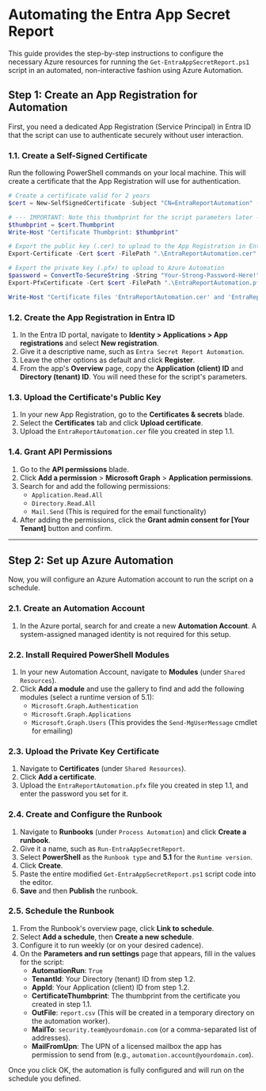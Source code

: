 # Automating the Entra App Secret Report

This guide provides the step-by-step instructions to configure the necessary Azure resources for running the `Get-EntraAppSecretReport.ps1` script in an automated, non-interactive fashion using Azure Automation.

## Step 1: Create an App Registration for Automation

First, you need a dedicated App Registration (Service Principal) in Entra ID that the script can use to authenticate securely without user interaction.

### 1.1. Create a Self-Signed Certificate

Run the following PowerShell commands on your local machine. This will create a certificate that the App Registration will use for authentication.

```powershell
# Create a certificate valid for 2 years
$cert = New-SelfSignedCertificate -Subject "CN=EntraReportAutomation" -CertStoreLocation "Cert:\CurrentUser\My" -KeyExportPolicy Exportable -KeySpec Signature -NotAfter (Get-Date).AddYears(2)

# --- IMPORTANT: Note this thumbprint for the script parameters later ---
$thumbprint = $cert.Thumbprint
Write-Host "Certificate Thumbprint: $thumbprint"

# Export the public key (.cer) to upload to the App Registration in Entra ID
Export-Certificate -Cert $cert -FilePath ".\EntraReportAutomation.cer"

# Export the private key (.pfx) to upload to Azure Automation
$password = ConvertTo-SecureString -String "Your-Strong-Password-Here!" -AsPlainText -Force
Export-PfxCertificate -Cert $cert -FilePath ".\EntraReportAutomation.pfx" -Password $password

Write-Host "Certificate files 'EntraReportAutomation.cer' and 'EntraReportAutomation.pfx' created in the current directory."
```

### 1.2. Create the App Registration in Entra ID

1.  In the Entra ID portal, navigate to **Identity > Applications > App registrations** and select **New registration**.
2.  Give it a descriptive name, such as `Entra Secret Report Automation`.
3.  Leave the other options as default and click **Register**.
4.  From the app's **Overview** page, copy the **Application (client) ID** and **Directory (tenant) ID**. You will need these for the script's parameters.

### 1.3. Upload the Certificate's Public Key

1.  In your new App Registration, go to the **Certificates & secrets** blade.
2.  Select the **Certificates** tab and click **Upload certificate**.
3.  Upload the `EntraReportAutomation.cer` file you created in step 1.1.

### 1.4. Grant API Permissions

1.  Go to the **API permissions** blade.
2.  Click **Add a permission** > **Microsoft Graph** > **Application permissions**.
3.  Search for and add the following permissions:
    *   `Application.Read.All`
    *   `Directory.Read.All`
    *   `Mail.Send` (This is required for the email functionality)
4.  After adding the permissions, click the **Grant admin consent for [Your Tenant]** button and confirm.

---

## Step 2: Set up Azure Automation

Now, you will configure an Azure Automation account to run the script on a schedule.

### 2.1. Create an Automation Account

1.  In the Azure portal, search for and create a new **Automation Account**. A system-assigned managed identity is not required for this setup.

### 2.2. Install Required PowerShell Modules

1.  In your new Automation Account, navigate to **Modules** (under `Shared Resources`).
2.  Click **Add a module** and use the gallery to find and add the following modules (select a runtime version of 5.1):
    *   `Microsoft.Graph.Authentication`
    *   `Microsoft.Graph.Applications`
    *   `Microsoft.Graph.Users` (This provides the `Send-MgUserMessage` cmdlet for emailing)

### 2.3. Upload the Private Key Certificate

1.  Navigate to **Certificates** (under `Shared Resources`).
2.  Click **Add a certificate**.
3.  Upload the `EntraReportAutomation.pfx` file you created in step 1.1, and enter the password you set for it.

### 2.4. Create and Configure the Runbook

1.  Navigate to **Runbooks** (under `Process Automation`) and click **Create a runbook**.
2.  Give it a name, such as `Run-EntraAppSecretReport`.
3.  Select **PowerShell** as the `Runbook type` and **5.1** for the `Runtime version`.
4.  Click **Create**.
5.  Paste the entire modified `Get-EntraAppSecretReport.ps1` script code into the editor.
6.  **Save** and then **Publish** the runbook.

### 2.5. Schedule the Runbook

1.  From the Runbook's overview page, click **Link to schedule**.
2.  Select **Add a schedule**, then **Create a new schedule**.
3.  Configure it to run weekly (or on your desired cadence).
4.  On the **Parameters and run settings** page that appears, fill in the values for the script:
    *   **AutomationRun**: `True`
    *   **TenantId**: Your Directory (tenant) ID from step 1.2.
    *   **AppId**: Your Application (client) ID from step 1.2.
    *   **CertificateThumbprint**: The thumbprint from the certificate you created in step 1.1.
    *   **OutFile**: `report.csv` (This will be created in a temporary directory on the automation worker).
    *   **MailTo**: `security.team@yourdomain.com` (or a comma-separated list of addresses).
    *   **MailFromUpn**: The UPN of a licensed mailbox the app has permission to send from (e.g., `automation.account@yourdomain.com`).

Once you click OK, the automation is fully configured and will run on the schedule you defined.

